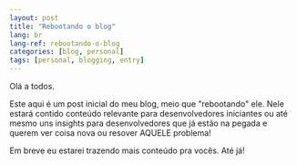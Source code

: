 ```yaml
---
layout: post
title: "Rebootando o blog"
lang: br
lang-ref: rebootando-o-blog
categories: [blog, personal]
tags: [personal, blogging, entry]
---
```


Olá a todos.

Este aqui é um post inicial do meu blog, meio que "rebootando" ele. Nele estará
contido conteúdo relevante para desenvolvedores iniciantes ou até mesmo uns
insights para desenvolvedores que já estão na pegada e querem ver coisa nova ou
resover AQUELE problema!

Em breve eu estarei trazendo mais conteúdo pra vocês. Até já!